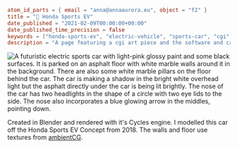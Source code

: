 ```toml
atom_id_parts = { email = "anna@annaaurora.eu", object = "f2" }
title = "🚗 Honda Sports EV"
date_published = "2021-02-09T00:00:00+00:00"
date_published_time_precision = false
keywords = ["honda-sports-ev", "electric-vehicle", "sports-car", "cgi"]
description = "A page featuring a cgi art piece and the software and car concept used to create it."
```
![A futuristic electric sports car with light-pink glossy paint and some black surfaces. It is parked on an asphalt floor with white marble walls around it in the background. There are also some white marble pillars on the floor behind the car. The car is making a shadow in the bright white overhead light but the asphalt directly under the car is being lit brightly. The nose of the car has two headlights in the shape of a circle with two eye lids to the side. The nose also incorporates a blue glowing arrow in the middles, pointing down.](honda-sports-ev.webp)

Created in Blender and rendered with it's Cycles engine. I modelled this car off the Honda Sports EV Concept from 2018. The walls and floor use textures from [ambientCG](https://ambientcg.com/).
